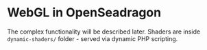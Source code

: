 # WebGL in OpenSeadragon

The complex functionality will be described later. Shaders are inside `dynamic-shaders/` folder - served via dynamic PHP scripting.